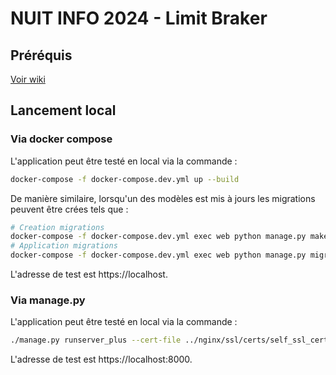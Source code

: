 # NUIT INFO 2024 - Limit Braker

## Préréquis

[Voir wiki](https://github.com/Limit-Breker/Nuit-Info-2024-G2/wiki)

## Lancement local

### Via docker compose

L'application peut être testé en local via la commande :
```bash
docker-compose -f docker-compose.dev.yml up --build
```

De manière similaire, lorsqu'un des modèles est mis à jours les migrations peuvent être crées tels que :
```bash
# Creation migrations
docker-compose -f docker-compose.dev.yml exec web python manage.py makemigrations
# Application migrations
docker-compose -f docker-compose.dev.yml exec web python manage.py migrate
```

L'adresse de test est https://localhost.


### Via manage.py

L'application peut être testé en local via la commande :
```sh
./manage.py runserver_plus --cert-file ../nginx/ssl/certs/self_ssl_certs.pem --key-file ../nginx/ssl/private/self_ssl_certs.key
```

L'adresse de test est https://localhost:8000.
